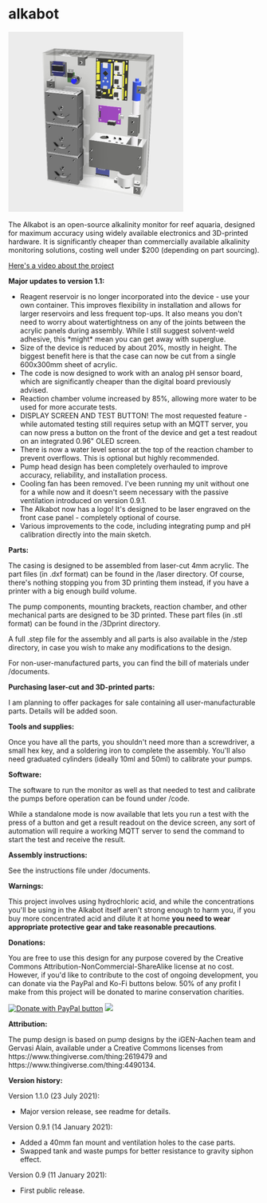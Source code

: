 # alkabot

<img src="images/alkabot_assembly.PNG" height=360/>

The Alkabot is an open-source alkalinity monitor for reef aquaria, designed for maximum accuracy using widely available electronics and 3D-printed hardware. It is significantly cheaper than commercially available alkalinity monitoring solutions, costing well under $200 (depending on part sourcing).

<a href="https://youtu.be/Ts23RznHFv8">Here's a video about the project</a>

<P><b>Major updates to version 1.1:</b></P>
<ul>
<li>Reagent reservoir is no longer incorporated into the device - use your own container. This improves flexibility in installation and allows for larger reservoirs and less frequent top-ups. It also means you don't need to worry about watertightness on any of the joints between the acrylic panels during assembly. While I still suggest solvent-weld adhesive, this *might* mean you can get away with superglue.</li>
<li>Size of the device is reduced by about 20%, mostly in height. The biggest benefit here is that the case can now be cut from a single 600x300mm sheet of acrylic.</li>
<li>The code is now designed to work with an analog pH sensor board, which are significantly cheaper than the digital board previously advised.</li>
<li>Reaction chamber volume increased by 85%, allowing more water to be used for more accurate tests.</li>
<li>DISPLAY SCREEN AND TEST BUTTON! The most requested feature - while automated testing still requires setup with an MQTT server, you can now press a button on the front of the device and get a test readout on an integrated 0.96" OLED screen.</li>
<li>There is now a water level sensor at the top of the reaction chamber to prevent overflows. This is optional but highly recommended.</li>
<li>Pump head design has been completely overhauled to improve accuracy, reliability, and installation process.</li>
<li>Cooling fan has been removed. I've been running my unit without one for a while now and it doesn't seem necessary with the passive ventilation introduced on version 0.9.1.</li>
<li>The Alkabot now has a logo! It's designed to be laser engraved on the front case panel - completely optional of course.</li>
<li>Various improvements to the code, including integrating pump and pH calibration directly into the main sketch.</li>
</ul>

<P><b>Parts:</b></P>
<p>The casing is designed to be assembled from laser-cut 4mm acrylic. The part files (in .dxf format) can be found in the /laser directory. Of course, there's nothing stopping you from 3D printing them instead, if you have a printer with a big enough build volume.</p>

<P>The pump components, mounting brackets, reaction chamber, and other mechanical parts are designed to be 3D printed. These part files (in .stl format) can be found in the /3Dprint directory.</p>

<P>A full .step file for the assembly and all parts is also available in the /step directory, in case you wish to make any modifications to the design.</p>

<P>For non-user-manufactured parts, you can find the bill of materials under /documents.</p>

<P><b>Purchasing laser-cut and 3D-printed parts:</b></p>
<p>I am planning to offer packages for sale containing all user-manufacturable parts. Details will be added soon.</p>

<p><b>Tools and supplies:</b></p>
<p>Once you have all the parts, you shouldn't need more than a screwdriver, a small hex key, and a soldering iron to complete the assembly. You'll also need graduated cylinders (ideally 10ml and 50ml) to calibrate your pumps.</p>

<p><b>Software:</b></p>
<p>The software to run the monitor as well as that needed to test and calibrate the pumps before operation can be found under /code.</p>
<p>While a standalone mode is now available that lets you run a test with the press of a button and get a result readout on the device screen, any sort of automation will require a working MQTT server to send the command to start the test and receive the result.</p>

<p><b>Assembly instructions:</b></p>
<p>See the instructions file under /documents.</p>

<p><b>Warnings:</b></p>
<p>This project involves using hydrochloric acid, and while the concentrations you'll be using in the Alkabot itself aren't strong enough to harm you, if you buy more concentrated acid and dilute it at home <b>you need to wear appropriate protective gear and take reasonable precautions</b>.</p>

<p><b>Donations:</b></p>
<p>You are free to use this design for any purpose covered by the Creative Commons Attribution-NonCommercial-ShareAlike license at no cost. However, if you'd like to contribute to the cost of ongoing development, you can donate via the PayPal and Ko-Fi buttons below. 50% of any profit I make from this project will be donated to marine conservation charities.</p>

<a href="https://www.paypal.com/donate?business=EAHE9VLZCMH2Y"><img src="https://www.paypalobjects.com/en_US/i/btn/btn_donateCC_LG.gif" border="0" name="submit" title="PayPal - The safer, easier way to pay online!" alt="Donate with PayPal button" /></a>
<a href="https://ko-fi.com/Z8Z1394WD"><img src ="https://ko-fi.com/img/githubbutton_sm.svg"></a>

<p><b>Attribution:</b></p>
<p>The pump design is based on pump designs by the iGEN-Aachen team and Gervasi Alain, available under a Creative Commons licenses from https://www.thingiverse.com/thing:2619479 and https://www.thingiverse.com/thing:4490134.</p>

<p><b>Version history:</b></p>
<p>Version 1.1.0 (23 July 2021):</p>
<ul><li>Major version release, see readme for details.</li></ul>
<p>Version 0.9.1 (14 January 2021):</p>
<ul><li>Added a 40mm fan mount and ventilation holes to the case parts.</li>
  <li>Swapped tank and waste pumps for better resistance to gravity siphon effect.</li>
</ul>
<p>Version 0.9 (11 January 2021):</p>
<ul><li>First public release.</li></ul>
